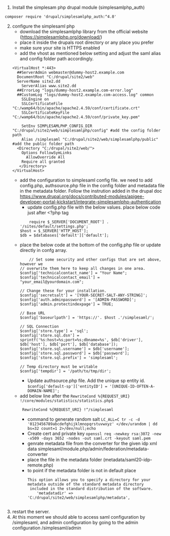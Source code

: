 1. Install the simplesam php drupal module (simplesamlphp_auth)

  ```composer require 'drupal/simplesamlphp_auth:^4.0'```

2. configure the simplesaml php
	  - download the simplesamlphp library from the official website (https://simplesamlphp.org/download/)
	  - place it inside the drupals root directory or any place you prefer
	  - make sure your site is HTTPS enabled
	  - add the vhost as mentioned below setting and adjust the saml alias and config folder path accordingly.
	  ```
	  <VirtualHost *:443>
	    ##ServerAdmin webmaster@dummy-host2.example.com
	    DocumentRoot "C:/drupal/site2/web"
	    ServerName site2.dd
		  ServerAlias www.site2.dd
	    ##ErrorLog "logs/dummy-host2.example.com-error.log"
	    ##CustomLog "logs/dummy-host2.example.com-access.log" common
		  SSLEngine on
		  SSLCertificateFile "C:/wamp64/bin/apache/apache2.4.59/conf/certificate.crt"
		  SSLCertificateKeyFile "C:/wamp64/bin/apache/apache2.4.59/conf/private_key.pem"
	
		  SetEnv SIMPLESAMLPHP_CONFIG_DIR  "C:/drupal/site2/web/simplesamlphp/config" #add the config folder path
		  Alias /simplesaml "C:/drupal/site2/web/simplesamlphp/public" #add the public folder path
	  	<Directory "C:/drupal/site2/web/">
	  	  Options FollowSymLinks
	        AllowOverride All
	  	  Require all granted
	     </Directory>
	 </VirtualHost>
	```
  	- add the configuration to simplesaml config file. we need to add config.php, authsource.php file in the config folder and metadata file in the metadata folder. Follow the instrution added in the drupal doc https://www.drupal.org/docs/contributed-modules/apigee-developer-portal-kickstart/integrate-simplesamlphp-authentication
    	- update config.php file with the below values. place below code just after <?php tag	
	    ```
	    	require $_SERVER['DOCUMENT_ROOT'] . '/sites/default/settings.php';
		$host = $_SERVER['HTTP_HOST'];
		$db = $databases['default']['default'];
	    ```
	 - place the below code at the bottom of the config.php file or update directly in confg array.
	    ```
	    	// Set some security and other configs that are set above, however we
		// overwrite them here to keep all changes in one area.
		$config['technicalcontact_name'] = "Your Name";
		$config['technicalcontact_email'] = "your_email@yourdomain.com";
		
		// Change these for your installation.
		$config['secretsalt'] = '[YOUR-SECRET-SALT-ANY-STRING]';
		$config['auth.adminpassword'] = '[ADMIN-PASSWORD]';
		$config['admin.protectindexpage'] = TRUE;
		
		// Base URL
		$config['baseurlpath'] = 'https://'. $host .'/simplesaml/';
		
		// SQL Connection
		$config['store.type'] = 'sql';
		$config['store.sql.dsn'] = sprintf('%s:host=%s;port=%s;dbname=%s', $db['driver'], $db['host'], $db['port'], $db['database']);
		$config['store.sql.username'] = $db['username'];
		$config['store.sql.password'] = $db['password'];
		$config['store.sql.prefix'] = 'simplesaml';
		
		// Temp directory must be writable
		$config['tempdir'] = '/path/to/tmp/dir';
	   ```
        - Update authsource.php file. Add the unique sp entity id.
	  ```$config['default-sp']['entityID'] = '[UNIQUE-ID-OFTEN-A-DOMAIN-NAME]';```
 	- add below line after the ```RewriteCond %{REQUEST_URI} !/core/modules/statistics/statistics.php$```
		```
	 	 RewriteCond %{REQUEST_URI} !^/simplesaml
		```
       - command to generate random salt
		```LC_ALL=C tr -c -d '0123456789abcdefghijklmnopqrstuvwxyz' </dev/urandom | dd bs=32 count=1 2>/dev/null;echo```
       - Create cert and private key
       		```openssl req -newkey rsa:3072 -new -x509 -days 3652 -nodes -out saml.crt -keyout saml.pem```
       - genrate metadata file from the converter for the given idp xml data simplesaml/module.php/admin/federation/metadata-converter
       - place the file in the metadata folder (metadata/saml20-idp-remote.php)
       - to point if the metadata folder is not in default place
         	```
		 This option allows you to specify a directory for your metadata outside of the standard metadata directory
	         included in the standard distribution of the software.
                'metadatadir' => 'C:/drupal/site2/web/simplesamlphp/metadata',
	 	```
3. restart the server.
4. At this moment we should able to access saml configuration by /simplesaml, and admin configuration by going to the admin configuration /simplesaml/admin

